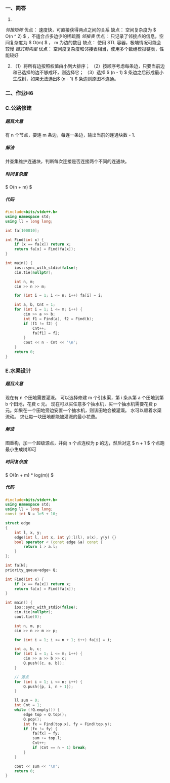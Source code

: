 ### 一、简答

1. 
*邻接矩阵*
优点： 速度快，可直接获得两点之间的关系
缺点： 空间复杂度为 $ O(n ^ 2) $ ，不适合点多边少的稀疏图
*邻接表*
优点： 只记录了邻接点的信息，空间复杂度为 $ O(m) $ ， m 为边的数目
缺点： 使用 STL 容器，极端情况可能会较慢
*链式前向星*
优点： 空间度复杂度和邻接表相当，使用多个数组模拟链表，性能较好

2. 
    （1）将所有边按照权值由小到大排序；
    （2）按顺序考虑每条边，只要当前边和已选择的边不够成环，则选择它；
    （3）选择 $ (n - 1) $ 条边之后形成最小生成树，如果无法选出$ (n - 1) $ 条边则原图不连通。

### 二、作业H6

### C.公路修建

##### 题目大意
有 n 个节点，要连 m 条边，每连一条边，输出当前的连通块数 - 1.
##### 解法
并查集维护连通块，判断每次连接是否连接两个不同的连通块。
##### 时间复杂度
$ O(n + m) $
##### 代码
```cpp
#include<bits/stdc++.h>
using namespace std;
using ll = long long;

int fa[100010];

int Find(int x) {
    if (x == fa[x]) return x;
    return fa[x] = Find(fa[x]);
}

int main() {
    ios::sync_with_stdio(false);
    cin.tie(nullptr);

    int n, m;
    cin >> n >> m;

    for (int i = 1; i <= n; i++) fa[i] = i;

    int a, b, Cnt = 1;
    for (int i = 1; i <= m; i++) {
        cin >> a >> b;
        int f1 = Find(a), f2 = Find(b);
        if (f1 != f2) {
            Cnt++;
            fa[f1] = f2;
        }
        cout << n - Cnt << '\n';
    }
    return 0;
}

```

### E.水渠设计

##### 题目大意
现在有 n 个田地需要灌溉。
可以选择修建 m 个引水渠，第 i 条从第 a 个田地到第 b 个田地，花费 c 元。
现在可以买任意多个抽水机，买一个抽水机需要花费 p 元。如果在一个田地旁边安置一个抽水机，则该田地会被灌溉。
水可以顺着水渠流动。
求让每一块田地都能被灌溉的最小花费。
##### 解法
图重构，加一个超级源点，并向 n 个点连权为 p 的边，然后对这 $ n + 1 $ 个点跑最小生成树即可
##### 时间复杂度
$ O((n + m) * log(m)) $
##### 代码
```cpp
#include<bits/stdc++.h>
using namespace std;
using ll = long long;
const int N = 1e5 + 10;

struct edge
{
    int l, x, y;
    edge(int l, int x, int y):l(l), x(x), y(y) {}
    bool operator < (const edge &a) const {
        return l > a.l;
    }
};

int fa[N];
priority_queue<edge> Q;

int Find(int x) {
    if (x == fa[x]) return x;
    return fa[x] = Find(fa[x]);
}

int main() {
    ios::sync_with_stdio(false);
    cin.tie(nullptr);
    cout.tie(0);

    int n, m, p;
    cin >> n >> m >> p;

    for (int i = 1; i <= n + 1; i++) fa[i] = i;

    int a, b, c;
    for (int i = 1; i <= m; i++) {
        cin >> a >> b >> c;
        Q.push({c, a, b});
    }

    // 源点
    for (int i = 1; i <= n; i++) {
        Q.push({p, i, n + 1});
    }

    ll sum = 0;
    int Cnt = 1;
    while (!Q.empty()) {
        edge top = Q.top();
        Q.pop();
        int fx = Find(top.x), fy = Find(top.y);
        if (fx != fy) {
            fa[fx] = fy;
            sum += top.l;
            Cnt++;
            if (Cnt == n + 1) break;
        }
    }

    cout << sum << '\n';
    return 0;
}

```


